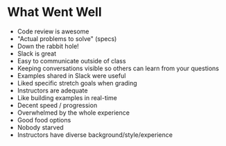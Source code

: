 # What Went Well

- Code review is awesome
- "Actual problems to solve" (specs)
- Down the rabbit hole!
- Slack is great
- Easy to communicate outside of class
- Keeping conversations visible so others can learn from your questions
- Examples shared in Slack were useful
- Liked specific stretch goals when grading
- Instructors are adequate
- Like building examples in real-time
- Decent speed / progression
- Overwhelmed by the whole experience
- Good food options
- Nobody starved
- Instructors have diverse background/style/experience
